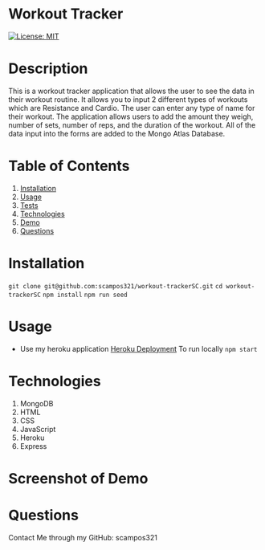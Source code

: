 # Workout Tracker
[![License: MIT](https://img.shields.io/badge/License-MIT-yellow.svg)](https://opensource.org/licenses/MIT)
# Description
This is a workout tracker application that allows the user to see the data in their workout routine.
It allows you to input 2 different types of workouts which are Resistance and Cardio. The user can enter any type of name for their workout.
The application allows users to add the amount they weigh, number of sets, number of reps, and the duration of the workout. All of the data input into the forms are added to the
Mongo Atlas Database.


# Table of Contents 

1. [Installation](#installation)
2. [Usage](#usage)
3. [Tests](#tests)
4. [Technologies](#Technologies)
5. [Demo](#DemoVideoForApplication)
6. [Questions](#Questions)

# Installation
`git clone git@github.com:scampos321/workout-trackerSC.git`
`cd workout-trackerSC`
`npm install`
`npm run seed`



# Usage 
* Use my heroku application [Heroku Deployment](https://powerful-headland-74056.herokuapp.com/)
To run locally
`npm start`

# Technologies
1. MongoDB
2. HTML
3. CSS
4. JavaScript
5. Heroku
6. Express


# Screenshot of Demo



# Questions 
Contact Me through my GitHub: scampos321

